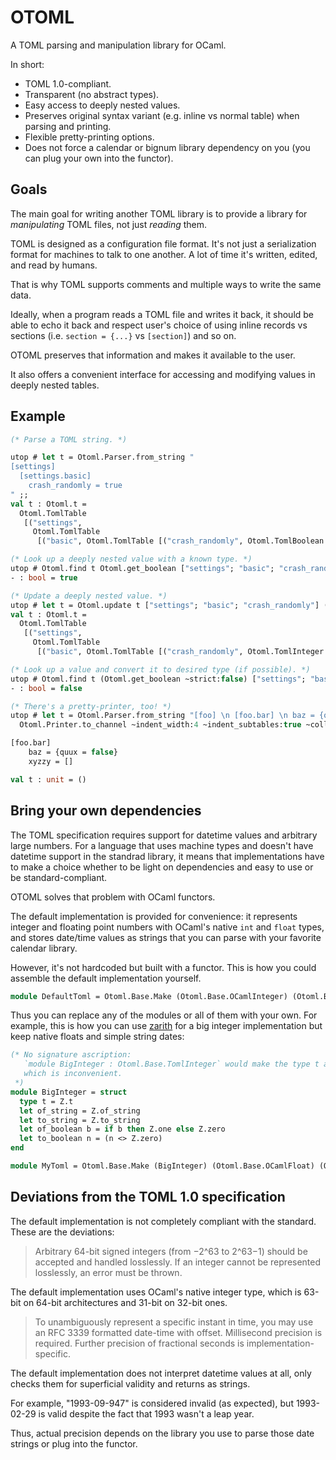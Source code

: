 # OTOML

A TOML parsing and manipulation library for OCaml.

In short:

* TOML 1.0-compliant.
* Transparent (no abstract types).
* Easy access to deeply nested values.
* Preserves original syntax variant (e.g. inline vs normal table) when parsing and printing.
* Flexible pretty-printing options.
* Does not force a calendar or bignum library dependency on you (you can plug your own into the functor).

## Goals

The main goal for writing another TOML library is to provide a library for _manipulating_ TOML files, not just _reading_ them.

TOML is designed as a configuration file format.
It's not just a serialization format for machines to talk to one another.
A lot of time it's written, edited, and read by humans.

That is why TOML supports comments and multiple ways to write the same data. 

Ideally, when a program reads a TOML file and writes it back, it should be able to echo it back and respect
user's choice of using inline records vs sections (i.e. `section = {...}` vs `[section]`) and so on.

OTOML preserves that information and makes it available to the user.

It also offers a convenient interface for accessing and modifying values in deeply nested tables.

## Example

```ocaml
(* Parse a TOML string. *)

utop # let t = Otoml.Parser.from_string "
[settings]
  [settings.basic]
    crash_randomly = true
" ;;
val t : Otoml.t =
  Otoml.TomlTable
   [("settings",
     Otoml.TomlTable
      [("basic", Otoml.TomlTable [("crash_randomly", Otoml.TomlBoolean true)])])]

(* Look up a deeply nested value with a known type. *)
utop # Otoml.find t Otoml.get_boolean ["settings"; "basic"; "crash_randomly"] ;;
- : bool = true

(* Update a deeply nested value. *)
utop # let t = Otoml.update t ["settings"; "basic"; "crash_randomly"] (Some (Otoml.TomlInteger 0)) ;;
val t : Otoml.t =
  Otoml.TomlTable
   [("settings",
     Otoml.TomlTable
      [("basic", Otoml.TomlTable [("crash_randomly", Otoml.TomlInteger 0)])])]

(* Look up a value and convert it to desired type (if possible). *)
utop # Otoml.find t (Otoml.get_boolean ~strict:false) ["settings"; "basic"; "crash_randomly"] ;;
- : bool = false

(* There's a pretty-printer, too! *)
utop # let t = Otoml.Parser.from_string "[foo] \n [foo.bar] \n baz = {quux = false} \n xyzzy = [ ] \n" |>
  Otoml.Printer.to_channel ~indent_width:4 ~indent_subtables:true ~collapse_tables:true stdout ;;

[foo.bar]
    baz = {quux = false}
    xyzzy = []

val t : unit = ()
```

## Bring your own dependencies

The TOML specification requires support for datetime values and arbitrary large numbers.
For a language that uses machine types and doesn't have datetime support in the standrad library,
it means that implementations have to make a choice whether to be light on dependencies and easy to use
or be standard-compliant.

OTOML solves that problem with OCaml functors.

The default implementation is provided for convenience: it represents integer and floating point numbers
with OCaml's native `int` and `float` types, and stores date/time values as strings
that you can parse with your favorite calendar library.

However, it's not hardcoded but built with a functor.
This is how you could assemble the default implementation yourself.

```ocaml
module DefaultToml = Otoml.Base.Make (Otoml.Base.OCamlInteger) (Otoml.Base.OCamlFloat) (Otoml.Base.StringDate)
```

Thus you can replace any of the modules or all of them with your own.
For example, this is how you can use [zarith](https://opam.ocaml.org/packages/zarith/) for a big integer implementation
but keep native floats and simple string dates:

```ocaml
(* No signature ascription:
   `module BigInteger : Otoml.Base.TomlInteger` would make the type t abstract,
   which is inconvenient.
 *)
module BigInteger = struct
  type t = Z.t
  let of_string = Z.of_string
  let to_string = Z.to_string
  let of_boolean b = if b then Z.one else Z.zero
  let to_boolean n = (n <> Z.zero)
end

module MyToml = Otoml.Base.Make (BigInteger) (Otoml.Base.OCamlFloat) (Otoml.Base.StringDate)
```

## Deviations from the TOML 1.0 specification

The default implementation is not completely compliant with the standard. These are the deviations:

>Arbitrary 64-bit signed integers (from −2^63 to 2^63−1) should be accepted and handled losslessly.
>If an integer cannot be represented losslessly, an error must be thrown.

The default implementation uses OCaml's native integer type, which is 63-bit on 64-bit architectures and 31-bit on 32-bit ones.

>To unambiguously represent a specific instant in time, you may use an RFC 3339 formatted date-time with offset.
>Millisecond precision is required. Further precision of fractional seconds is implementation-specific.

The default implementation does not interpret datetime values at all,
only checks them for superficial validity and returns as strings.

For example, "1993-09-947" is considered invalid (as expected), but 1993-02-29 is valid despite the fact that 1993 wasn't a leap year.

Thus, actual precision depends on the library you use to parse those date strings or plug into the functor.

